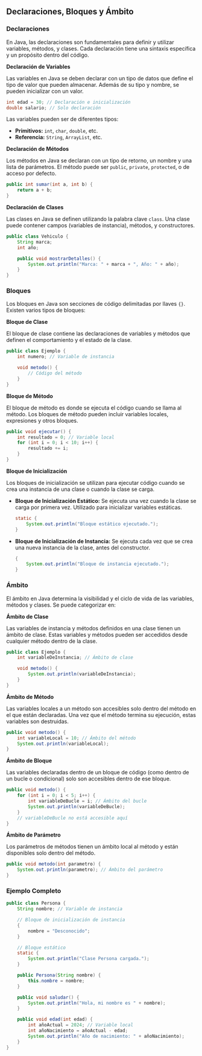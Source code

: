 ## Declaraciones, Bloques y Ámbito

### Declaraciones

En Java, las declaraciones son fundamentales para definir y utilizar variables, métodos, y clases. Cada declaración tiene una sintaxis específica y un propósito dentro del código.

**Declaración de Variables**

Las variables en Java se deben declarar con un tipo de datos que define el tipo de valor que pueden almacenar. Además de su tipo y nombre, se pueden inicializar con un valor.

```java
int edad = 30; // Declaración e inicialización
double salario; // Solo declaración
```

Las variables pueden ser de diferentes tipos:

- **Primitivos:** `int`, `char`, `double`, etc.
- **Referencia:** `String`, `ArrayList`, etc.

**Declaración de Métodos**

Los métodos en Java se declaran con un tipo de retorno, un nombre y una lista de parámetros. El método puede ser `public`, `private`, `protected`, o de acceso por defecto.

```java
public int sumar(int a, int b) {
    return a + b;
}
```

**Declaración de Clases**

Las clases en Java se definen utilizando la palabra clave `class`. Una clase puede contener campos (variables de instancia), métodos, y constructores.

```java
public class Vehiculo {
    String marca;
    int año;

    public void mostrarDetalles() {
        System.out.println("Marca: " + marca + ", Año: " + año);
    }
}
```

### Bloques

Los bloques en Java son secciones de código delimitadas por llaves `{}`. Existen varios tipos de bloques:

**Bloque de Clase**

El bloque de clase contiene las declaraciones de variables y métodos que definen el comportamiento y el estado de la clase.

```java
public class Ejemplo {
    int numero; // Variable de instancia

    void metodo() {
        // Código del método
    }
}
```

**Bloque de Método**

El bloque de método es donde se ejecuta el código cuando se llama al método. Los bloques de método pueden incluir variables locales, expresiones y otros bloques.

```java
public void ejecutar() {
    int resultado = 0; // Variable local
    for (int i = 0; i < 10; i++) {
        resultado += i;
    }
}
```

**Bloque de Inicialización**

Los bloques de inicialización se utilizan para ejecutar código cuando se crea una instancia de una clase o cuando la clase se carga.

- **Bloque de Inicialización Estático:** Se ejecuta una vez cuando la clase se carga por primera vez. Utilizado para inicializar variables estáticas.

  ```java
  static {
      System.out.println("Bloque estático ejecutado.");
  }
  ```

- **Bloque de Inicialización de Instancia:** Se ejecuta cada vez que se crea una nueva instancia de la clase, antes del constructor.

  ```java
  {
      System.out.println("Bloque de instancia ejecutado.");
  }
  ```

### Ámbito

El ámbito en Java determina la visibilidad y el ciclo de vida de las variables, métodos y clases. Se puede categorizar en:

**Ámbito de Clase**

Las variables de instancia y métodos definidos en una clase tienen un ámbito de clase. Estas variables y métodos pueden ser accedidos desde cualquier método dentro de la clase.

```java
public class Ejemplo {
    int variableDeInstancia; // Ámbito de clase

    void metodo() {
        System.out.println(variableDeInstancia);
    }
}
```

**Ámbito de Método**

Las variables locales a un método son accesibles solo dentro del método en el que están declaradas. Una vez que el método termina su ejecución, estas variables son destruidas.

```java
public void metodo() {
    int variableLocal = 10; // Ámbito del método
    System.out.println(variableLocal);
}
```

**Ámbito de Bloque**

Las variables declaradas dentro de un bloque de código (como dentro de un bucle o condicional) solo son accesibles dentro de ese bloque.

```java
public void metodo() {
    for (int i = 0; i < 5; i++) {
        int variableDeBucle = i; // Ámbito del bucle
        System.out.println(variableDeBucle);
    }
    // variableDeBucle no está accesible aquí
}
```

**Ámbito de Parámetro**

Los parámetros de métodos tienen un ámbito local al método y están disponibles solo dentro del método.

```java
public void metodo(int parametro) {
    System.out.println(parametro); // Ámbito del parámetro
}
```

### Ejemplo Completo

```java
public class Persona {
    String nombre; // Variable de instancia

    // Bloque de inicialización de instancia
    {
        nombre = "Desconocido";
    }

    // Bloque estático
    static {
        System.out.println("Clase Persona cargada.");
    }

    public Persona(String nombre) {
        this.nombre = nombre;
    }

    public void saludar() {
        System.out.println("Hola, mi nombre es " + nombre);
    }

    public void edad(int edad) {
        int añoActual = 2024; // Variable local
        int añoNacimiento = añoActual - edad;
        System.out.println("Año de nacimiento: " + añoNacimiento);
    }
}
```
